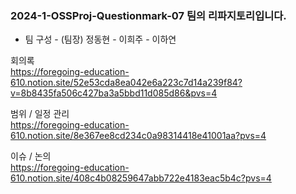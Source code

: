 ### 2024-1-OSSProj-Questionmark-07 팀의 리파지토리입니다.
- 팀 구성    - (팀장) 정동현    - 이희주    - 이하연



회의록   
https://foregoing-education-610.notion.site/52e53cda8ea042e6a223c7d14a239f84?v=8b8435fa506c427ba3a5bbd11d085d86&pvs=4

범위 / 일정 관리   
https://foregoing-education-610.notion.site/8e367ee8cd234c0a98314418e41001aa?pvs=4

이슈 / 논의   
https://foregoing-education-610.notion.site/408c4b08259647abb722e4183eac5b4c?pvs=4
